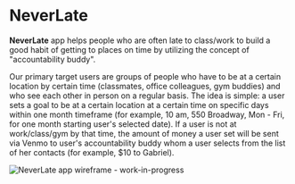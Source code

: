 # NeverLate


**NeverLate** app helps people who are often late to class/work to build a good habit of getting to places on time by utilizing the concept of "accountability buddy". 


Our primary target users are groups of people who have to be at a certain location by certain time (classmates, office colleagues, gym buddies) and who see each other in person on a regular basis.  The idea is simple: a user sets a goal to be at a certain location at a certain time on specific days within one month timeframe (for example, 10 am, 550 Broadway, Mon - Fri, for one month starting user's selected date). If a user is not at work/class/gym by that time, the amount of money a user set will be sent via Venmo to user's accountability buddy whom a user selects from the list of her contacts (for example, $10 to Gabriel).

![NeverLate app wireframe - work-in-progress](https://cloud.githubusercontent.com/assets/12476189/11171415/c77b5e74-8bbd-11e5-96a8-184a56650708.png)


